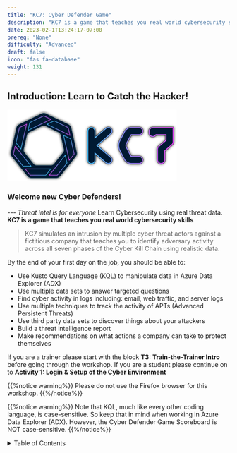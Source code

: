 ```yaml
---
title: "KC7: Cyber Defender Game"
description: "KC7 is a game that teaches you real world cybersecurity skills used by professional Cyber Defenders"
date: 2023-02-1T13:24:17-07:00
prereq: "None"
difficulty: "Advanced"
draft: false
icon: "fas fa-database"
weight: 131
---
```


## Introduction: Learn to Catch the Hacker!

![logo](Images/KC7Logo.png)

### Welcome new Cyber Defenders! 
*--- Threat intel is for everyone*
Learn Cybersecurity using real threat data.
**KC7 is a game that teaches you real world cybersecurity skills**
>KC7 simulates an intrusion by multiple cyber threat actors against a fictitious company that teaches you to identify adversary activity across all seven phases of the Cyber Kill Chain using realistic data.

By the end of your first day on the job, you should be able to: 
-  Use Kusto Query Language (KQL) to manipulate data in Azure Data Explorer (ADX)  
-  Use multiple data sets to answer targeted questions  
-  Find cyber activity in logs including: email, web traffic, and server logs  
-  Use multiple techniques to track the activity of APTs (Advanced Persistent Threats)  
-  Use third party data sets to discover things about your attackers   
-  Build a threat intelligence report    
-  Make recommendations on what actions a company can take to protect themselves    

If you are a trainer please start with the block **T3: Train-the-Trainer Intro** before going through the workshop. If you are a student please continue on to **Activity 1: Login & Setup of the Cyber Environment**

{{%notice warning%}}
Please do not use the Firefox browser for this workshop.
{{%/notice%}}


{{%notice warning%}}
Note that KQL, much like every other coding language, is case-sensitive. So keep that in mind when working in Azure Data Explorer (ADX). However, the Cyber Defender Game Scoreboard is NOT case-sensitive.
{{%/notice%}}

<details>
<summary>Table of Contents</summary>
{{% children %}}
</details>
